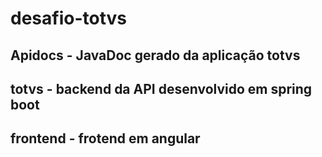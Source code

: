 # desafio-totvs

## Apidocs - JavaDoc gerado da aplicação totvs
## totvs - backend da API desenvolvido em spring boot
## frontend - frotend em angular
